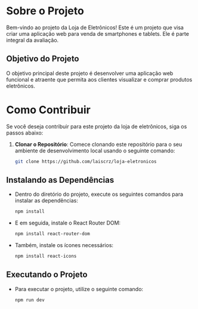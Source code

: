# Sobre o Projeto

Bem-vindo ao projeto da Loja de Eletrônicos! Este é um projeto que visa criar uma aplicação web para venda de smartphones e tablets. Ele é parte integral da avaliação.

## Objetivo do Projeto

O objetivo principal deste projeto é desenvolver uma aplicação web funcional e atraente que permita aos clientes visualizar e comprar produtos eletrônicos. 


# Como Contribuir

Se você deseja contribuir para este projeto da loja de eletrônicos, siga os passos abaixo:

1. **Clonar o Repositório**: Comece clonando este repositório para o seu ambiente de desenvolvimento local usando o seguinte comando:

   ```bash
   git clone https://github.com/laiscrz/loja-eletronicos

## Instalando as Dependências
* Dentro do diretório do projeto, execute os seguintes comandos para instalar as dependências:
   ```bash
   npm install

* E em seguida, instale o React Router DOM:
    ```bash
   npm install react-router-dom

* Também, instale os ícones necessários:
    ```bash
    npm install react-icons

## Executando o Projeto
* Para executar o projeto, utilize o seguinte comando:
   ```bash
   npm run dev